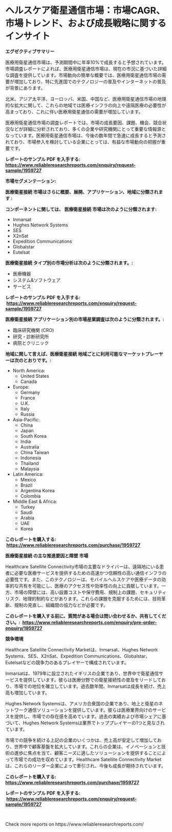 <p><h1>ヘルスケア衛星通信市場：市場CAGR、市場トレンド、および成長戦略に関するインサイト</h1></p><p><strong>エグゼクティブサマリー</strong></p>
<p><p>医療用衛星通信市場は、予測期間中に年率10%で成長すると予想されています。市場調査レポートによれば、医療用衛星通信市場は、現在の市況に基づいた詳細な調査を提供しています。市場動向の簡単な概要では、医療用衛星通信市場の需要が増加しており、特に先進国でのテクノロジーの普及やインターネットの普及が背景にあります。</p><p>北米、アジア太平洋、ヨーロッパ、米国、中国など、医療用衛星通信市場の地理的な拡大に関して、これらの地域では医療インフラの向上や遠隔医療の必要性が高まっており、これに伴い医療用衛星通信の需要が増加しています。</p><p>医療用衛星通信市場の調査レポートでは、市場の成長要因、課題、機会、競合状況などが詳細に分析されており、多くの企業や研究機関にとって重要な情報源となっています。医療用衛星通信市場は、今後の数年間で急速に成長すると予測されており、市場参入を検討している企業にとっては、有益な市場動向の把握が重要です。</p></p>
<p><strong>レポートのサンプル PDF を入手する: <a href="https://www.reliableresearchreports.com/enquiry/request-sample/1959727">https://www.reliableresearchreports.com/enquiry/request-sample/1959727</a></strong></p>
<p><strong>市場セグメンテーション:</strong></p>
<p><strong> 医療衛星接続 市場はさらに概要、展開、アプリケーション、地域に分類されます :</strong></p>
<p><strong>コンポーネントに関しては、 医療衛星接続 市場は次のように分類されます: &nbsp;</strong></p>
<p><ul><li>Inmarsat</li><li>Hughes Network Systems</li><li>SES</li><li>X2nSat</li><li>Expedition Communications</li><li>Globalstar</li><li>Eutelsat</li></ul></p>
<p><strong> 医療衛星接続 タイプ別の市場分析は次のように分類されます。:</strong></p>
<p><ul><li>医療機器</li><li>システム&ソフトウェア</li><li>サービス</li></ul></p>
<p><strong>レポートのサンプル PDF を入手する: &nbsp;<a href="https://www.reliableresearchreports.com/enquiry/request-sample/1959727">https://www.reliableresearchreports.com/enquiry/request-sample/1959727</a></strong></p>
<p><strong> 医療衛星接続 アプリケーション別の市場産業調査は次のように分類されます。:</strong></p>
<p><ul><li>臨床研究機関 (CRO)</li><li>研究・診断研究所</li><li>病院とクリニック</li></ul></p>
<p><strong>地域に関して言えば、医療衛星接続 地域ごとに利用可能なマーケットプレーヤーは次のとおりです。:</strong></p>
<p><ul>
    <li>
        North America:
        <ul>
            <li>United States</li>
            <li>Canada</li>
        </ul>
    </li>
    <li>
        Europe:
        <ul>
            <li>Germany</li>
            <li>France</li>
            <li>U.K.</li>
            <li>Italy</li>
            <li>Russia</li>
        </ul>
    </li>
    <li>
        Asia-Pacific:
        <ul>
            <li>China</li>
            <li>Japan</li>
            <li>South Korea</li>
            <li>India</li>
            <li>Australia</li>
            <li>China Taiwan</li>
            <li>Indonesia</li>
            <li>Thailand</li>
            <li>Malaysia</li>
        </ul>
    </li>
    <li>
        Latin America:
        <ul>
            <li>Mexico</li>
            <li>Brazil</li>
            <li>Argentina Korea</li>
            <li>Colombia</li>
        </ul>
    </li>
    <li>
        Middle East & Africa:
        <ul>
            <li>Turkey</li>
            <li>Saudi</li>
            <li>Arabia</li>
            <li>UAE</li>
            <li>Korea</li>
        </ul>
    </li>
    </ul></p>
<p><strong>このレポートを購入する: &nbsp;<a href="https://www.reliableresearchreports.com/purchase/1959727">https://www.reliableresearchreports.com/purchase/1959727</a></strong></p>
<p><strong>医療衛星接続 の主な推進要因と障壁 市場</strong></p>
<p><p>Healthcare Satellite Connectivity市場の主要なドライバーは、遠隔地にいる患者に必要な医療サービスを提供するための高速かつ信頼性の高い通信インフラの必要性です。また、このテクノロジーは、モバイルヘルスケアや医療データの効率的な共有を可能にし、医療のアクセス性や効率性の向上に貢献しています。一方、市場の障壁には、高い設置コストや保守費用、規制上の課題、セキュリティリスク、地理的制約などがあります。これらの課題を克服するためには、技術革新、規制の見直し、組織間の協力などが必要です。</p></p>
<p><strong>このレポートを購入する前に、質問がある場合は問い合わせるか、共有してください。:&nbsp; <a href="https://www.reliableresearchreports.com/enquiry/pre-order-enquiry/1959727">https://www.reliableresearchreports.com/enquiry/pre-order-enquiry/1959727</a></strong></p>
<p><strong>競争環境</strong></p>
<p><p>Healthcare Satellite Connectivity Marketは、Inmarsat、Hughes Network Systems、SES、X2nSat、Expedition Communications、Globalstar、Eutelsatなどの競争力のあるプレイヤーで構成されています。</p><p>Inmarsatは、1979年に設立されたイギリスの企業であり、世界中で衛星通信サービスを提供しています。彼らは医療分野での衛星接続性の普及をリードしており、市場での地位を確立しています。過去数年間、Inmarsatは成長を続け、売上高も増加しています。</p><p>Hughes Network Systemsは、アメリカ合衆国の企業であり、地上と衛星のネットワーク通信ソリューションを提供しています。彼らは医療業界向けのサービスを提供し、市場での存在感を高めています。過去の実績および市場シェアに基づいて、Hughes Network Systemsは業界でトッププレイヤーの1つと見なされています。</p><p>市場での競争を続ける上記の企業のいくつかは、売上高が安定して増加しており、世界中で顧客基盤を拡大しています。これらの企業は、イノベーションと技術の進歩に焦点を当て、顧客ニーズに適したソリューションを提供することによって市場での成功を収めています。Healthcare Satellite Connectivity Marketは、これらのリーダー企業によって牽引され、今後も成長が期待されています。</p></p>
<p><strong>このレポートを購入する: &nbsp; <a href="https://www.reliableresearchreports.com/purchase/1959727">https://www.reliableresearchreports.com/purchase/1959727</a></strong></p>
<p><strong>レポートのサンプル PDF を入手する: &nbsp;<a href="https://www.reliableresearchreports.com/enquiry/request-sample/1959727">https://www.reliableresearchreports.com/enquiry/request-sample/1959727</a></strong><strong></strong></p>
<p>&nbsp;</p>
<p>Check more reports on https://www.reliableresearchreports.com/</p>